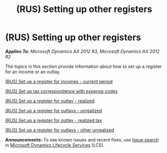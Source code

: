 ﻿---
title: (RUS) Setting up other registers
TOCTitle: (RUS) Setting up other registers
ms:assetid: 024fcefc-f57c-497b-9d9f-8aed87eebe7a
ms:mtpsurl: https://technet.microsoft.com/en-us/library/JJ839647(v=AX.60)
ms:contentKeyID: 50396794
ms.date: 04/18/2014
mtps_version: v=AX.60
---

# (RUS) Setting up other registers 


_**Applies To:** Microsoft Dynamics AX 2012 R3, Microsoft Dynamics AX 2012 R2_

The topics in this section provide information about how to set up a register for an income or an outlay.

[(RUS) Set up a register for incomes - current period](rus-set-up-a-register-for-incomes-current-period.md)

[(RUS) Set up tax correspondence with expense codes](rus-set-up-tax-correspondence-with-expense-codes.md)

[(RUS) Set up a register for outlay - realized](rus-set-up-a-register-for-outlay-realized.md)

[(RUS) Set up a register for outlays - unrealized](rus-set-up-a-register-for-outlays-unrealized.md)

[(RUS) Set up a register for outlay - realized tax](rus-set-up-a-register-for-outlay-realized-tax.md)

[(RUS) Set up a register for outlays - other unrealized](rus-set-up-a-register-for-outlays-other-unrealized.md)

  
**Announcements:** To see known issues and recent fixes, use [Issue search](http://go.microsoft.com/fwlink/?linkid=389258) in [Microsoft Dynamics Lifecycle Services](http://go.microsoft.com/fwlink/?linkid=306505) (LCS).

